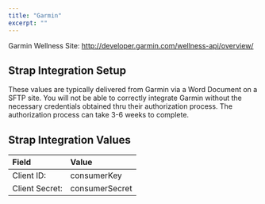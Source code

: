 ```yaml
---
title: "Garmin"
excerpt: ""
---
```

Garmin Wellness Site: <a href="http://developer.garmin.com/wellness-api/overview/" target="_blank">http://developer.garmin.com/wellness-api/overview/</a>

## Strap Integration Setup
These values are typically delivered from Garmin via a Word Document on a SFTP site. You will not be able to correctly integrate Garmin without the necessary credentials obtained thru their authorization process. The authorization process can take 3-6 weeks to complete.

## Strap Integration Values
| **Field** | **Value** |
| :--- | :--- |
| Client ID: | consumerKey |
| Client Secret: | consumerSecret |